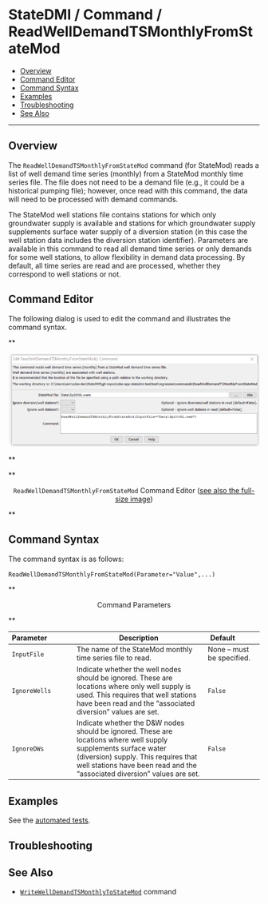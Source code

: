 # StateDMI / Command / ReadWellDemandTSMonthlyFromStateMod #

* [Overview](#overview)
* [Command Editor](#command-editor)
* [Command Syntax](#command-syntax)
* [Examples](#examples)
* [Troubleshooting](#troubleshooting)
* [See Also](#see-also)

-------------------------

## Overview ##

The `ReadWellDemandTSMonthlyFromStateMod` command (for StateMod) reads a list of well demand time series
(monthly) from a StateMod monthly time series file.
The file does not need to be a demand file (e.g., it could be a historical pumping file);
however, once read with this command, the data will need to be processed with demand commands.

The StateMod well stations file contains stations for which only groundwater supply
is available and stations for which groundwater supply supplements surface water supply of a
diversion station (in this case the well station data includes the diversion station identifier).
Parameters are available in this command to read all demand time
series or only demands for some well stations,
to allow flexibility in demand data processing.
By default, all time series are read and are processed, whether they correspond to well stations or not.

## Command Editor ##

The following dialog is used to edit the command and illustrates the command syntax.

**<p style="text-align: center;">
![ReadWellDemandTSMonthlyFromStateMod](ReadWellDemandTSMonthlyFromStateMod.png)
</p>**

**<p style="text-align: center;">
`ReadWellDemandTSMonthlyFromStateMod` Command Editor (<a href="../ReadWellDemandTSMonthlyFromStateMod.png">see also the full-size image</a>)
</p>**

## Command Syntax ##

The command syntax is as follows:

```text
ReadWellDemandTSMonthlyFromStateMod(Parameter="Value",...)
```
**<p style="text-align: center;">
Command Parameters
</p>**

| **Parameter**&nbsp;&nbsp;&nbsp;&nbsp;&nbsp;&nbsp;&nbsp;&nbsp;&nbsp;&nbsp;&nbsp;&nbsp; | **Description** | **Default**&nbsp;&nbsp;&nbsp;&nbsp;&nbsp;&nbsp;&nbsp;&nbsp;&nbsp;&nbsp; |
| --------------|-----------------|----------------- |
| `InputFile` | The name of the StateMod monthly time series file to read. | None – must be specified. |
| `IgnoreWells` | Indicate whether the well nodes should be ignored.  These are locations where only well supply is used.  This requires that well stations have been read and the “associated diversion” values are set. | `False` |
| `IgnoreDWs` | Indicate whether the D&W nodes should be ignored.  These are locations where well supply supplements surface water (diversion) supply.  This requires that well stations have been read and the “associated diversion” values are set. | `False ` |

## Examples ##

See the [automated tests](https://github.com/OpenCDSS/cdss-app-statedmi-test/tree/master/test/regression/commands/ReadWellDemandTSMonthlyFromStateMod).

## Troubleshooting ##

## See Also ##

* [`WriteWellDemandTSMonthlyToStateMod`](../WriteWellDemandTSMonthlyToStateMod/WriteWellDemandTSMonthlyToStateMod.md) command

